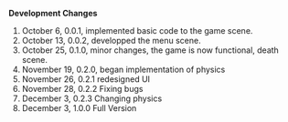 **Development Changes**

1. October 6, 0.0.1, implemented basic code to the game scene.
2. October 13, 0.0.2, developped the menu scene.
3. October 25, 0.1.0, minor changes, the game is now functional, death scene. 
4. November 19, 0.2.0, began implementation of physics
5. November 26, 0.2.1 redesigned UI
6. November 28, 0.2.2 Fixing bugs
7. December 3, 0.2.3 Changing physics
8. December 3, 1.0.0 Full Version
